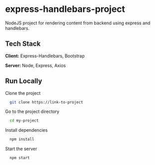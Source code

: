 # express-handlebars-project

NodeJS project for rendering content from backend using express and handlebars.

## Tech Stack

**Client:** Express-Handlebars, Bootstrap

**Server:** Node, Express, Axios

## Run Locally

Clone the project

```bash
  git clone https://link-to-project
```

Go to the project directory

```bash
  cd my-project
```

Install dependencies

```bash
  npm install
```

Start the server

```bash
  npm start
```
